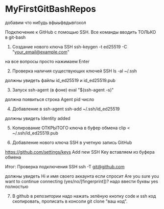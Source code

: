 # MyFirstGitBashRepos

добавим что нибудь вфыыфвдывпзхол

Подключение к GitHub с помощью SSH.
Все команды вводить ТОЛЬКО в git-bash

1. Создание нового ключа SSH
  ssh-keygen -t ed25519 -C "your_email@example.com"

  на все вопросы просто нажимаем Enter
  
2. Проверка наличия существующих ключей SSH
  ls -al ~/.ssh

  должны увидеть файлы id_ed25519 и id_ed25519.pub

3. Запуск ssh-agent (в фоне)
  eval "$(ssh-agent -s)"

  должна появиться строка Agent pid число 

4. Добавление в ssh-agent
  ssh-add ~/.ssh/id_ed25519

  должны увидеть Identity added

5. Копирование ОТКРЫТОГО ключа в буфер обмена
  clip < ~/.ssh/id_ed25519.pub

6. Добавление нового ключа SSH в учетную запись GitHub

  https://github.com/settings/keys
  Add new SSH Key
  вставляем из буфера обмена

Итог: Проверка подключения SSH
  ssh -T git@github.com

  должны увидеть Hi и имя своего аккаунта
  если спросит 
  Are you sure you want to continue connecting (yes/no/[fingerprint])? 
  надо ввести буквы yes полностью 

7. В github в репозитории надо нажать зелёную кнопку code и ssh код скопировать,
прописать в консоли git clone "ваш код".
